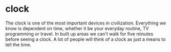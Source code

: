 # clock

The clock is one of the most important devices in civilization. Everything we know is dependent on time, whether it be your everyday routine, TV programming or travel. In built up areas we can't walk for five minutes before seeing a clock. A lot of people will think of a clock as just a means to tell the time.
